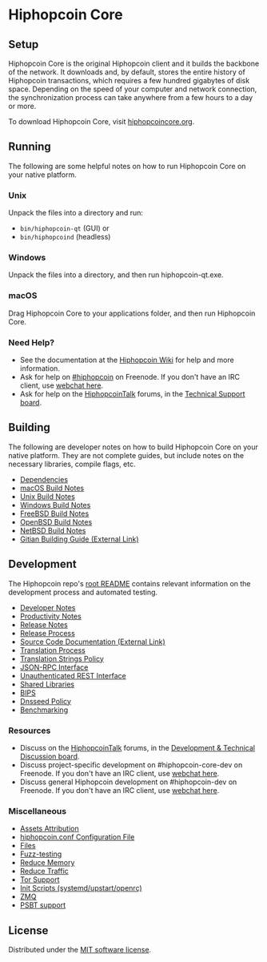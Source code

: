 Hiphopcoin Core
=============

Setup
---------------------
Hiphopcoin Core is the original Hiphopcoin client and it builds the backbone of the network. It downloads and, by default, stores the entire history of Hiphopcoin transactions, which requires a few hundred gigabytes of disk space. Depending on the speed of your computer and network connection, the synchronization process can take anywhere from a few hours to a day or more.

To download Hiphopcoin Core, visit [hiphopcoincore.org](https://hiphopcoincore.org/en/download/).

Running
---------------------
The following are some helpful notes on how to run Hiphopcoin Core on your native platform.

### Unix

Unpack the files into a directory and run:

- `bin/hiphopcoin-qt` (GUI) or
- `bin/hiphopcoind` (headless)

### Windows

Unpack the files into a directory, and then run hiphopcoin-qt.exe.

### macOS

Drag Hiphopcoin Core to your applications folder, and then run Hiphopcoin Core.

### Need Help?

* See the documentation at the [Hiphopcoin Wiki](https://en.hiphopcoin.it/wiki/Main_Page)
for help and more information.
* Ask for help on [#hiphopcoin](https://webchat.freenode.net/#hiphopcoin) on Freenode. If you don't have an IRC client, use [webchat here](https://webchat.freenode.net/#hiphopcoin).
* Ask for help on the [HiphopcoinTalk](https://hiphopcointalk.org/) forums, in the [Technical Support board](https://hiphopcointalk.org/index.php?board=4.0).

Building
---------------------
The following are developer notes on how to build Hiphopcoin Core on your native platform. They are not complete guides, but include notes on the necessary libraries, compile flags, etc.

- [Dependencies](dependencies.md)
- [macOS Build Notes](build-osx.md)
- [Unix Build Notes](build-unix.md)
- [Windows Build Notes](build-windows.md)
- [FreeBSD Build Notes](build-freebsd.md)
- [OpenBSD Build Notes](build-openbsd.md)
- [NetBSD Build Notes](build-netbsd.md)
- [Gitian Building Guide (External Link)](https://github.com/hiphopcoin-core/docs/blob/master/gitian-building.md)

Development
---------------------
The Hiphopcoin repo's [root README](/README.md) contains relevant information on the development process and automated testing.

- [Developer Notes](developer-notes.md)
- [Productivity Notes](productivity.md)
- [Release Notes](release-notes.md)
- [Release Process](release-process.md)
- [Source Code Documentation (External Link)](https://doxygen.hiphopcoincore.org/)
- [Translation Process](translation_process.md)
- [Translation Strings Policy](translation_strings_policy.md)
- [JSON-RPC Interface](JSON-RPC-interface.md)
- [Unauthenticated REST Interface](REST-interface.md)
- [Shared Libraries](shared-libraries.md)
- [BIPS](bips.md)
- [Dnsseed Policy](dnsseed-policy.md)
- [Benchmarking](benchmarking.md)

### Resources
* Discuss on the [HiphopcoinTalk](https://hiphopcointalk.org/) forums, in the [Development & Technical Discussion board](https://hiphopcointalk.org/index.php?board=6.0).
* Discuss project-specific development on #hiphopcoin-core-dev on Freenode. If you don't have an IRC client, use [webchat here](https://webchat.freenode.net/#hiphopcoin-core-dev).
* Discuss general Hiphopcoin development on #hiphopcoin-dev on Freenode. If you don't have an IRC client, use [webchat here](https://webchat.freenode.net/#hiphopcoin-dev).

### Miscellaneous
- [Assets Attribution](assets-attribution.md)
- [hiphopcoin.conf Configuration File](hiphopcoin-conf.md)
- [Files](files.md)
- [Fuzz-testing](fuzzing.md)
- [Reduce Memory](reduce-memory.md)
- [Reduce Traffic](reduce-traffic.md)
- [Tor Support](tor.md)
- [Init Scripts (systemd/upstart/openrc)](init.md)
- [ZMQ](zmq.md)
- [PSBT support](psbt.md)

License
---------------------
Distributed under the [MIT software license](/COPYING).
